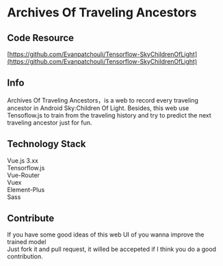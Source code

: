 # Archives Of Traveling Ancestors

## Code Resource
[https://github.com/Evanpatchouli/Tensorflow-SkyChildrenOfLight](https://github.com/Evanpatchouli/Tensorflow-SkyChildrenOfLight)

## Info
Archives Of Traveling Ancestors，is a web to record every traveling ancestor in Android Sky:Children Of Light. Besides, this web use Tensoflow.js to train from the traveling history and try to predict the next traveling ancestor just for fun.

## Technology Stack

Vue.js 3.xx  
Tensorflow.js  
Vue-Router  
Vuex  
Element-Plus  
Sass

## Contribute
If you have some good ideas of this web UI of you wanna improve the trained model  
Just fork it and pull request, it willed be accepeted if I think you do a good contribution.
